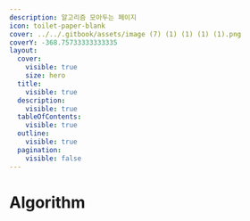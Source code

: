 ```yaml
---
description: 알고리즘 모아두는 페이지
icon: toilet-paper-blank
cover: ../../.gitbook/assets/image (7) (1) (1) (1) (1).png
coverY: -368.75733333333335
layout:
  cover:
    visible: true
    size: hero
  title:
    visible: true
  description:
    visible: true
  tableOfContents:
    visible: true
  outline:
    visible: true
  pagination:
    visible: false
---
```


# Algorithm

